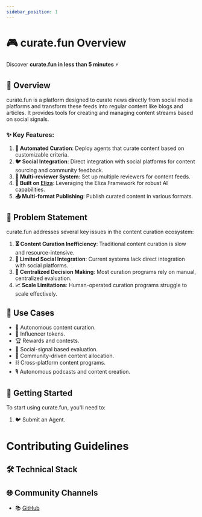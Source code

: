 ```yaml
---
sidebar_position: 1
---
```


# 🎮 curate.fun Overview

Discover **curate.fun in less than 5 minutes** ⚡

## 🎯 Overview

curate.fun is a platform designed to curate news directly from social media platforms and transform these feeds into regular content like blogs and articles. It provides tools for creating and managing content streams based on social signals.

### ✨ Key Features:
1. **🤖 Automated Curation**: Deploy agents that curate content based on customizable criteria.
2. **🐦 Social Integration**: Direct integration with social platforms for content sourcing and community feedback.
3. **👥 Multi-reviewer System**: Set up multiple reviewers for content feeds.
4. **🧠 Built on [Eliza](https://github.com/ai16z/eliza)**: Leveraging the Eliza Framework for robust AI capabilities.
5. **📤 Multi-format Publishing**: Publish curated content in various formats.

## 🤔 Problem Statement

curate.fun addresses several key issues in the content curation ecosystem:

1. **⏳ Content Curation Inefficiency**: Traditional content curation is slow and resource-intensive.
2. **🔗 Limited Social Integration**: Current systems lack direct integration with social platforms.
3. **👤 Centralized Decision Making**: Most curation programs rely on manual, centralized evaluation.
4. **📈 Scale Limitations**: Human-operated curation programs struggle to scale effectively.

## 🎯 Use Cases

- 🤖 Autonomous content curation.
- 🌟 Influencer tokens.
- 🏆 Rewards and contests.
- 📱 Social-signal based evaluation.
- 🤝 Community-driven content allocation.
- ⛓️ Cross-platform content programs.
- 🎙️ Autonomous podcasts and content creation.

## 🚀 Getting Started

To start using curate.fun, you'll need to:
1. 🐦 Submit an Agent.

# Contributing Guidelines

## 🛠️ Technical Stack

## 🌐 Community Channels

- 📚 [GitHub](https://github.com/potlock/curatedotfun)
